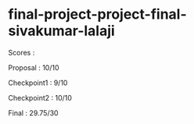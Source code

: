 # final-project-project-final-sivakumar-lalaji

Scores :

Proposal : 10/10

Checkpoint1 : 9/10

Checkpoint2 : 10/10

Final : 29.75/30

